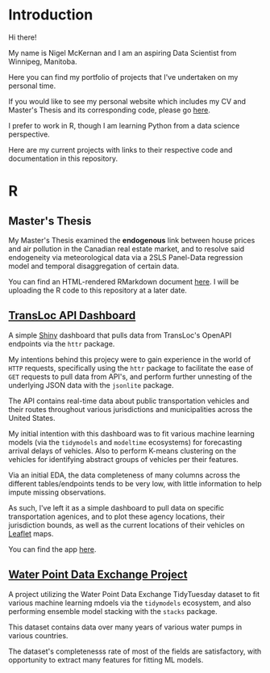 # Introduction

Hi there!

My name is Nigel McKernan and I am an aspiring Data Scientist from Winnipeg, Manitoba.

Here you can find my portfolio of projects that I've undertaken on my personal time.

If you would like to see my personal website which includes my CV and Master's Thesis and its corresponding code, please go [here](https://nigelmckernan.ca).

I prefer to work in R, though I am learning Python from  a data science perspective.

Here are my current projects with links to their respective code and documentation in this repository.

# R

## Master's Thesis

My Master's Thesis examined the **endogenous** link between house prices and air pollution in the Canadian real estate market, and to resolve said endogeneity via meteorological data via a 2SLS Panel-Data regression model and temporal disaggregation of certain data.

You can find an HTML-rendered RMarkdown document [here](https://nigelmckernan.ca/media/ma_paper). I will be uploading the R code to this repository at a later date.

## [TransLoc API Dashboard](https://github.com/nigeljmckernan/TransLocShinyDashboard)

A simple [Shiny](https://shiny.rstudio.com) dashboard that pulls data from TransLoc's OpenAPI endpoints via the `httr` package. 

My intentions behind this projecy were to gain experience in the world of `HTTP` requests, specifically using the `httr` package to facilitate the ease of `GET` requests to pull data from API's, and perform further unnesting of the underlying JSON data with the `jsonlite` package.

The API contains real-time data about public transportation vehicles and their routes throughout various jurisdictions and municipalities across the United States.

My initial intention with this dashboard was to fit various machine learning models (via the `tidymodels` and `modeltime` ecosystems) for forecasting arrival delays of vehicles. Also to perform K-means clustering on the vehicles for identifying abstract groups of vehicles per their features.

Via an initial EDA, the data completeness of many columns across the different tables/endpoints tends to be very low, with little information to help impute missing observations.

As such, I've left it as a simple dashboard to pull data on specific transportation agenices, and to plot these agency locations, their jurisdiction bounds, as well as the current locations of their vehicles on [Leaflet](https://rstudio.github.io/leaflet/) maps.

You can find the app [here](https://nigeljmckernan.shinyapps.io/TransportationDashboard/).

## [Water Point Data Exchange Project](https://github.com/nigeljmckernan/WPDXMLStack)

A project utilizing the Water Point Data Exchange TidyTuesday dataset to fit various machine learning mdoels via the `tidymodels` ecosystem, and also performing ensemble model stacking with the `stacks` package.

This dataset contains data over many years of various water pumps in various countries.

The dataset's completenesss rate of most of the fields are satisfactory, with opportunity to extract many features for fitting ML models.
